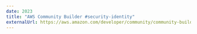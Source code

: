```yaml
---
date: 2023
title: "AWS Community Builder #security-identity"
externalUrl: https://aws.amazon.com/developer/community/community-builders/
---
```

